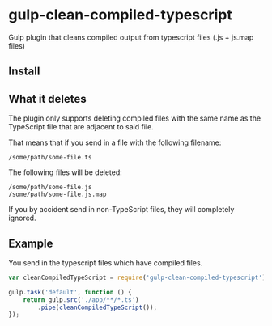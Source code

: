 # gulp-clean-compiled-typescript
Gulp plugin that cleans compiled output from typescript files (.js + js.map files)

## Install

## What it deletes

The plugin only supports deleting compiled files with the same name as the TypeScript file that are adjacent to said file.

That means that if you send in a file with the following filename:
```
/some/path/some-file.ts
```

The following files will be deleted:
```
/some/path/some-file.js
/some/path/some-file.js.map
```

If you by accident send in non-TypeScript files, they will completely ignored.

## Example

You send in the typescript files which have compiled files.

```js
var cleanCompiledTypeScript = require('gulp-clean-compiled-typescript');

gulp.task('default', function () {
	return gulp.src('./app/**/*.ts')
        .pipe(cleanCompiledTypeScript());
});
```
